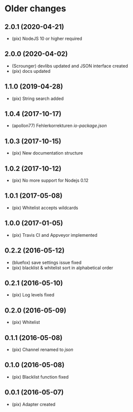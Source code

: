 # Older changes
## 2.0.1 (2020-04-21)
* (pix) NodeJS 10 or higher required

## 2.0.0 (2020-04-02)
* (Scrounger) devlibs updated and JSON interface created
* (pix) docs updated

## 1.1.0 (2019-04-28)
* (pix) String search added

## 1.0.4 (2017-10-17)
* (apollon77) Fehlerkorrekturen _io-package.json_

## 1.0.3 (2017-10-15)
* (pix) New documentation structure

## 1.0.2 (2017-10-12)
* (pix) No more support for Nodejs 0.12

## 1.0.1 (2017-05-08)
* (pix) Whitelist accepts wildcards

## 1.0.0 (2017-01-05)
* (pix) Travis CI and Appveyor implemented

## 0.2.2 (2016-05-12)
* (bluefox) save settings issue fixed
* (pix) blacklist & whitelist sort in alphabetical order

## 0.2.1 (2016-05-10)
* (pix) Log levels fixed

## 0.2.0 (2016-05-09)
* (pix) Whitelist

## 0.1.1 (2016-05-08)
* (pix) Channel renamed to _json_

## 0.1.0 (2016-05-08)
* (pix) Blacklist function fixed

## 0.0.1 (2016-05-07)
* (pix) Adapter created